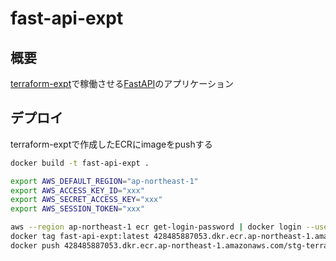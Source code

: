 # fast-api-expt

## 概要
[terraform-expt](https://github.com/uekiGityuto/terraform-expt)で稼働させる[FastAPI](https://fastapi.tiangolo.com/ja/)のアプリケーション

## デプロイ
terraform-exptで作成したECRにimageをpushする

```sh
docker build -t fast-api-expt .

export AWS_DEFAULT_REGION="ap-northeast-1"
export AWS_ACCESS_KEY_ID="xxx"
export AWS_SECRET_ACCESS_KEY="xxx"
export AWS_SESSION_TOKEN="xxx"

aws --region ap-northeast-1 ecr get-login-password | docker login --username AWS --password-stdin 428485887053.dkr.ecr.ap-northeast-1.amazonaws.com
docker tag fast-api-expt:latest 428485887053.dkr.ecr.ap-northeast-1.amazonaws.com/stg-terraform-expt:latest
docker push 428485887053.dkr.ecr.ap-northeast-1.amazonaws.com/stg-terraform-expt:latest
```
